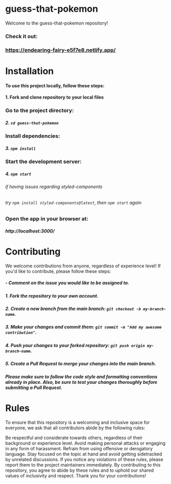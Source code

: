 # guess-that-pokemon
Welcome to the guess-that-pokemon repository! 

### Check it out:
### https://endearing-fairy-e5f7e8.netlify.app/

# Installation
#### To use this project locally, follow these steps:

#### 1. Fork and clone repository to your local files

### Go to the project directory:
##### 2. `cd guess-that-pokemon`

### Install dependencies:
##### 3. `npm install`

### Start the development server:
##### 4. `npm start`

###### if having issues regarding styled-components
###### try `npm install styled-components@latest`, then `npm start` again

### Open the app in your browser at:
##### http://localhost:3000/

# Contributing
We welcome contributions from anyone, regardless of experience level! If you'd like to contribute, please follow these steps:

##### - Comment on the issue you would like to be assigned to.

##### 1. Fork the repository to your own account.
##### 2. Create a new branch from the main branch: `git checkout -b my-branch-name`.
##### 3. Make your changes and commit them: `git commit -m "Add my awesome contribution"`.
##### 4. Push your changes to your forked repository: `git push origin my-branch-name`.
##### 5. Create a Pull Request to merge your changes into the main branch.
##### Please make sure to follow the code style and formatting conventions already in place. Also, be sure to test your changes thoroughly before submitting a Pull Request.

# Rules
To ensure that this repository is a welcoming and inclusive space for everyone, we ask that all contributors abide by the following rules:

Be respectful and considerate towards others, regardless of their background or experience level.
Avoid making personal attacks or engaging in any form of harassment.
Refrain from using offensive or derogatory language.
Stay focused on the topic at hand and avoid getting sidetracked by unrelated discussions.
If you notice any violations of these rules, please report them to the project maintainers immediately.
By contributing to this repository, you agree to abide by these rules and to uphold our shared values of inclusivity and respect. Thank you for your contributions!

